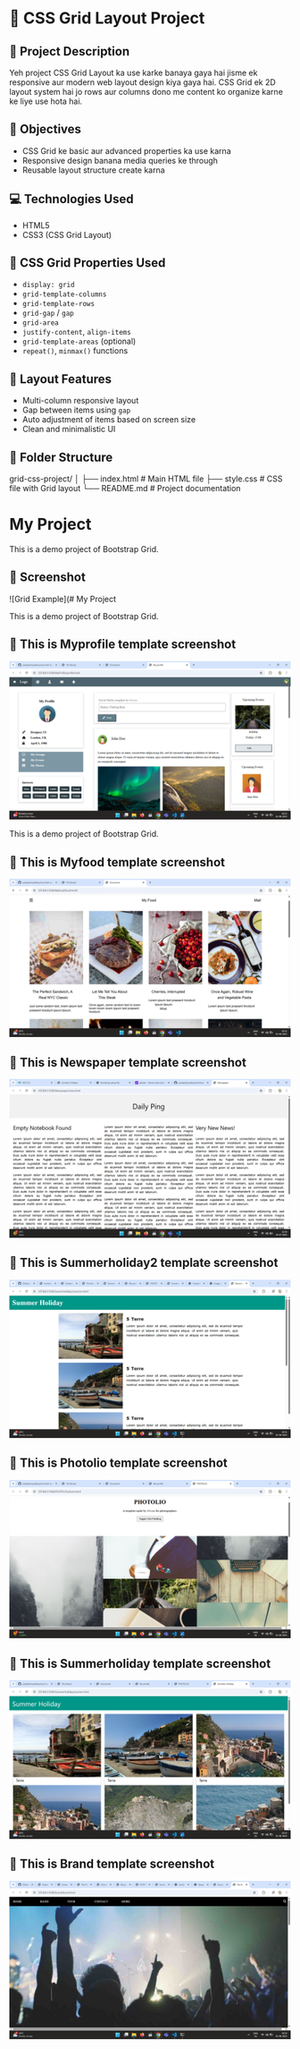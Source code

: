 # 🧱 CSS Grid Layout Project

## 📌 Project Description
Yeh project CSS Grid Layout ka use karke banaya gaya hai jisme ek responsive aur modern web layout design kiya gaya hai. CSS Grid ek 2D layout system hai jo rows aur columns dono me content ko organize karne ke liye use hota hai.

## 🎯 Objectives
- CSS Grid ke basic aur advanced properties ka use karna
- Responsive design banana media queries ke through
- Reusable layout structure create karna

## 💻 Technologies Used
- HTML5
- CSS3 (CSS Grid Layout)

## 🔧 CSS Grid Properties Used
- `display: grid`
- `grid-template-columns`
- `grid-template-rows`
- `grid-gap` / `gap`
- `grid-area`
- `justify-content`, `align-items`
- `grid-template-areas` (optional)
- `repeat()`, `minmax()` functions

## 🧩 Layout Features
- Multi-column responsive layout
- Gap between items using `gap` 
- Auto adjustment of items based on screen size
- Clean and minimalistic UI

## 📁 Folder Structure
grid-css-project/
│
├── index.html # Main HTML file
├── style.css # CSS file with Grid layout
└── README.md # Project documentation

# My Project

This is a demo project of Bootstrap Grid.

## 📸 Screenshot

![Grid Example](# My Project

This is a demo project of Bootstrap Grid.

## 📸 This is  Myprofile template screenshot

![Grid Example](https://raw.githubusercontent.com/yashpalchaudhary/html-templates-using-grid-css/refs/heads/main/MyProfile/Screenshot%202025-08-01%20203328.png)


This is a demo project of Bootstrap Grid.

## 📸 This is Myfood template screenshot

![Grid Example](https://raw.githubusercontent.com/yashpalchaudhary/html-templates-using-grid-css/refs/heads/main/Myfood/Screenshot%202025-08-01%20203149.png)



## 📸 This is Newspaper template screenshot

![Grid Example](https://raw.githubusercontent.com/yashpalchaudhary/html-templates-using-grid-css/refs/heads/main/Newspaper/image/Screenshot%202025-07-19%20125030.png)


## 📸 This is Summerholiday2 template screenshot

![Grid Example](https://raw.githubusercontent.com/yashpalchaudhary/html-templates-using-grid-css/refs/heads/main/SumerHoliday2/Screenshot%202025-08-01%20205116.png)



## 📸 This is Photolio template screenshot

![Grid Example](https://github.com/yashpalchaudhary/html-templates-using-grid-css/blob/main/PHOTOLIO/Screenshot%202025-08-01%20203448.png)



## 📸 This is Summerholiday template screenshot

![Grid Example](https://raw.githubusercontent.com/yashpalchaudhary/html-templates-using-grid-css/refs/heads/main/Summerholiday/Screenshot%202025-08-01%20203527.png)



## 📸 This is Brand template screenshot

![Grid Example](https://raw.githubusercontent.com/yashpalchaudhary/html-templates-using-grid-css/refs/heads/main/brand/Screenshot%202025-08-01%20205411.png)



